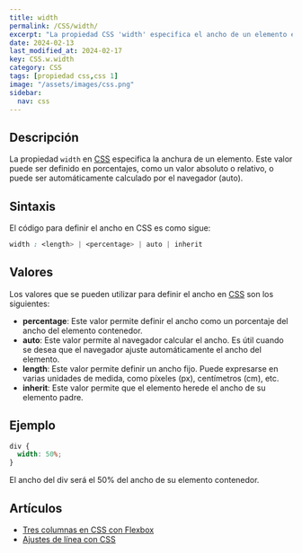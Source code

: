 ```yaml
---
title: width
permalink: /CSS/width/
excerpt: "La propiedad CSS 'width' especifica el ancho de un elemento en porcentaje, valor absoluto o relativo, o automáticamente calculado por el navegador."
date: 2024-02-13
last_modified_at: 2024-02-17
key: CSS.w.width
category: CSS
tags: [propiedad css,css 1]
image: "/assets/images/css.png"
sidebar:
  nav: css
---
```


## Descripción


La propiedad `width` en [CSS](https://www.manualweb.net/css/) especifica la anchura de un elemento. Este valor puede ser definido en porcentajes, como un valor absoluto o relativo, o puede ser automáticamente calculado por el navegador (auto).


## Sintaxis


El código para definir el ancho en CSS es como sigue:


```css
width : <length> | <percentage> | auto | inherit
```


## Valores


Los valores que se pueden utilizar para definir el ancho en [CSS](https://www.manualweb.net/css/) son los siguientes:

- **percentage**: Este valor permite definir el ancho como un porcentaje del ancho del elemento contenedor.
- **auto**: Este valor permite al navegador calcular el ancho. Es útil cuando se desea que el navegador ajuste automáticamente el ancho del elemento.
- **length**: Este valor permite definir un ancho fijo. Puede expresarse en varias unidades de medida, como píxeles (px), centímetros (cm), etc.
- **inherit**: Este valor permite que el elemento herede el ancho de su elemento padre.

## Ejemplo


```css
div {
  width: 50%;
}
```


El ancho del div será el 50% del ancho de su elemento contenedor.


## Artículos

- [Tres columnas en CSS con Flexbox](https://lineadecodigo.com/css/tres-columnas-en-css-con-flexbox/)
- [Ajustes de línea con CSS](http://lineadecodigo.com/css/ajustes-de-linea-con-css/)
